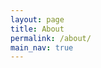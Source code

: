 ```yaml
---
layout: page
title: About
permalink: /about/
main_nav: true
---
```



[centrarium]: https://github.com/bencentra/centrarium
[bencentra]: http://bencentra.com
[jekyll]: https://github.com/jekyll/jekyll
